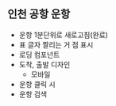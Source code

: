 ## 인천 공항 운항

- 운항 1분단위로 새로고침(완료)
- 표 글자 짤리는 거 점 표시
- 로딩 컴포넌트
- 도착, 출발 디자인
  - 모바일
- 운항 클릭 시
- 운항 검색


